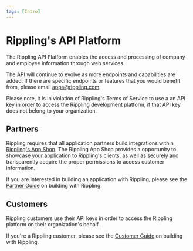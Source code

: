 ```yaml
---
tags: [Intro]
---
```


# Rippling's API Platform

The Rippling API Platform enables the access and processing of company and employee information through web services.

The API will continue to evolve as more endpoints and capabilities are added. If there are specific endpoints or features that you would benefit from, please email apps@rippling.com.

Please note, it is in violation of Rippling's Terms of Service to use a an API key in order to access the Rippling development platform, if that API key does not belong to your organization.

## Partners

Rippling requires that all application partners build integrations within [Rippling's App Shop](rippling.com/app-shop). The Rippling App Shop provides a opportunity to showcase your application to Rippling's clients, as well as securely and transparently acquire the proper permissions to access customer information. 

If you are interested in building an application with Rippling, please see the [Partner Guide](https://rippling.stoplight.io/docs/rippling-api/docs/b-Partners.md) on building with Rippling.


## Customers

Rippling customers use their API keys in order to access the Rippling platform on their organization's behalf.

If you're a Rippling customer, please see the [Customer Guide](https://rippling.stoplight.io/docs/rippling-api/docs/c-Customers.md) on building with Rippling.
